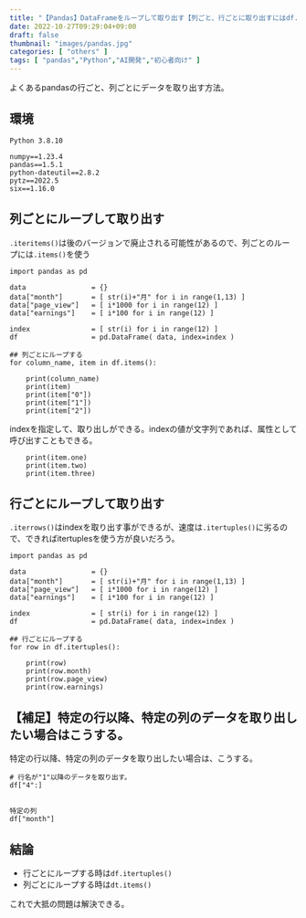 ```yaml
---
title: "【Pandas】DataFrameをループして取り出す【列ごと、行ごとに取り出すにはdf.items()とdf.itertuples()でOK】"
date: 2022-10-27T09:29:04+09:00
draft: false
thumbnail: "images/pandas.jpg"
categories: [ "others" ]
tags: [ "pandas","Python","AI開発","初心者向け" ]
---
```


よくあるpandasの行ごと、列ごとにデータを取り出す方法。


## 環境

```
Python 3.8.10
```


```
numpy==1.23.4
pandas==1.5.1
python-dateutil==2.8.2
pytz==2022.5
six==1.16.0
```

## 列ごとにループして取り出す

`.iteritems()`は後のバージョンで廃止される可能性があるので、列ごとのループには`.items()`を使う

    import pandas as pd

    data                = {}
    data["month"]       = [ str(i)+"月" for i in range(1,13) ]
    data["page_view"]   = [ i*1000 for i in range(12) ]
    data["earnings"]    = [ i*100 for i in range(12) ]
    
    index               = [ str(i) for i in range(12) ]
    df                  = pd.DataFrame( data, index=index )

    ## 列ごとにループする
    for column_name, item in df.items():
    
        print(column_name)
        print(item)
        print(item["0"])
        print(item["1"])
        print(item["2"])
    

indexを指定して、取り出しができる。indexの値が文字列であれば、属性として呼び出すこともできる。

        print(item.one)
        print(item.two)
        print(item.three)


## 行ごとにループして取り出す

`.iterrows()`はindexを取り出す事ができるが、速度は`.itertuples()`に劣るので、できればitertuplesを使う方が良いだろう。

    import pandas as pd

    data                = {}
    data["month"]       = [ str(i)+"月" for i in range(1,13) ]
    data["page_view"]   = [ i*1000 for i in range(12) ]
    data["earnings"]    = [ i*100 for i in range(12) ]
    
    index               = [ str(i) for i in range(12) ]
    df                  = pd.DataFrame( data, index=index )

    ## 行ごとにループする
    for row in df.itertuples():
    
        print(row)
        print(row.month)
        print(row.page_view)
        print(row.earnings)
    


## 【補足】特定の行以降、特定の列のデータを取り出したい場合はこうする。

特定の行以降、特定の列のデータを取り出したい場合は、こうする。

```
# 行名が"1"以降のデータを取り出す。
df["4":]


特定の列
df["month"]
```

    
## 結論

- 行ごとにループする時は`df.itertuples()`
- 列ごとにループする時は`dt.items()`

これで大抵の問題は解決できる。


